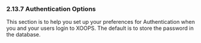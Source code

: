 ### 2.13.7	Authentication Options

This section is to help you set up your preferences for Authentication when you and your users login to XOOPS. 
The default is to store the password in the database.
